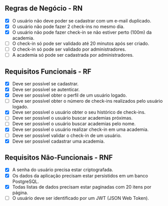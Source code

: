 ## Regras de Negócio - RN
- [x] O usuário não deve poder se cadastrar com um e-mail duplicado.
- [x] O usuário não pode fazer 2 check-ins no mesmo dia.
- [x] O usuário não pode fazer check-in se não estiver perto (100m) da academia.
- [ ] O check-in só pode ser validado até 20 minutos após ser criado.
- [ ] O check-in só pode ser validado por administradores.
- [ ] A academia só pode ser cadastrada por administradores.

## Requisitos Funcionais - RF
- [x] Deve ser possível se cadastrar.
- [x] Deve ser possível se autenticar.
- [x] Deve ser possível obter o perfil de um usuário logado.
- [ ] Deve ser possível obter o número de check-ins realizados pelo usuário logado.
- [x] Deve ser possível o usuário obter o seu histórico de check-ins.
- [ ] Deve ser possível o usuário buscar academias próximas.
- [ ] Deve ser possível o usuário buscar academias pelo nome.
- [x] Deve ser possível o usuário realizar check-in em uma academia.
- [ ] Deve ser possível validar o check-in de um usuário.
- [x] Deve ser possível cadastrar uma academia.

## Requisitos Não-Funcionais - RNF
- [x] A senha do usuário precisa estar criptografada.
- [x] Os dados da aplicação precisam estar persistidos em um banco PostgreSQL.
- [x] Todas listas de dados precisam estar paginadas com 20 itens por página.
- [ ] O usuário deve ser identificado por um JWT (JSON Web Token).
